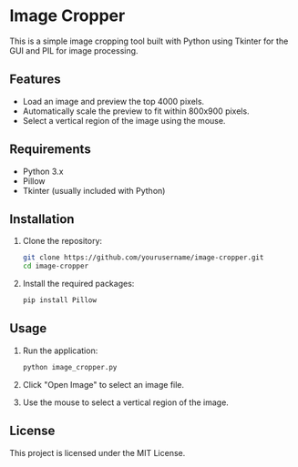 # Image Cropper

This is a simple image cropping tool built with Python using Tkinter for the GUI and PIL for image processing.

## Features

- Load an image and preview the top 4000 pixels.
- Automatically scale the preview to fit within 800x900 pixels.
- Select a vertical region of the image using the mouse.

## Requirements

- Python 3.x
- Pillow
- Tkinter (usually included with Python)

## Installation

1. Clone the repository:
   ```bash
   git clone https://github.com/yourusername/image-cropper.git
   cd image-cropper
   ```

2. Install the required packages:
   ```bash
   pip install Pillow
   ```

## Usage

1. Run the application:
   ```bash
   python image_cropper.py
   ```

2. Click "Open Image" to select an image file.

3. Use the mouse to select a vertical region of the image.

## License

This project is licensed under the MIT License. 